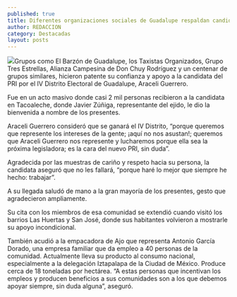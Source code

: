 ```yaml
---
published: true
title: Diferentes organizaciones sociales de Guadalupe respaldan candidatura de Araceli Guerrero
author: REDACCION
category: Destacadas
layout: posts
---
```


![](http://i.imgur.com/j8AmSARm.jpg)Grupos como El Barzón de Guadalupe, los Taxistas Organizados, Grupo Tres Estrellas, Alianza Campesina de Don Chuy Rodríguez y un centenar de grupos similares, hicieron patente su confianza y apoyo a la candidata del PRI por el IV Distrito Electoral de Guadalupe, Araceli Guerrero.

Fue en un acto masivo donde casi 2 mil personas recibieron a la candidata en Tacoaleche, donde Javier Zúñiga, representante del ejido, le dio la bienvenida a nombre de los presentes.

Araceli Guerrero consideró que se ganará el IV Distrito, “porque queremos que represente los intereses de la gente; ¡aquí no nos asustan!; queremos que Araceli Guerrero nos represente y lucharemos porque ella sea la próxima legisladora; es la cara del nuevo PRI, sin duda”.

Agradecida por las muestras de cariño y respeto hacia su persona, la candidata aseguró que no les fallará, “porque haré lo mejor que siempre he hecho: trabajar”.

A su llegada saludó de mano a la gran mayoría de los presentes, gesto que agradecieron ampliamente.

Su cita con los miembros de esa comunidad se extendió cuando visitó los barrios Las Huertas y San José, donde sus habitantes volvieron a mostrarle su apoyo incondicional.

También acudió a la empacadora de Ajo que representa Antonio García Dorado, una empresa familiar que da empleo a 40 personas de la comunidad. Actualmente lleva su producto al consumo nacional, especialmente a la delegación Iztapalapa de la Ciudad de México. Produce cerca de 18 toneladas por hectárea. “A estas personas que incentivan los empleos y producen beneficios a sus comunidades son a los que debemos apoyar siempre, sin duda alguna”, aseguró. 
